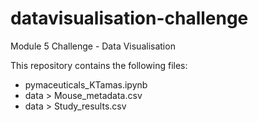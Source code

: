 # datavisualisation-challenge
Module 5 Challenge - Data Visualisation

This repository contains the following files:
- pymaceuticals_KTamas.ipynb
- data > Mouse_metadata.csv
- data > Study_results.csv
